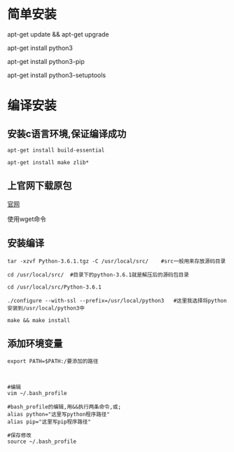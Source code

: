 
# 简单安装

apt-get update && apt-get upgrade

apt-get install python3

apt-get install python3-pip

apt-get install python3-setuptools

# 编译安装

## 安装c语言环境,保证编译成功

```
apt-get install build-essential  
  
apt-get install make zlib*

```

## 上官网下载原包

[官网](https://www.python.org/downloads/)  

使用wget命令

## 安装编译

```
tar -xzvf Python-3.6.1.tgz -C /usr/local/src/    #src一般用来存放源码目录  
  
cd /usr/local/src/  #目录下的python-3.6.1就是解压后的源码包目录  
  
cd /usr/local/src/Python-3.6.1  

./configure --with-ssl --prefix=/usr/local/python3   #这里我选择将python安装到/usr/local/python3中  

make && make install
```

## 添加环境变量

```
export PATH=$PATH:/要添加的路径



#编辑
vim ~/.bash_profile

#bash_profile的编辑,用&&执行两条命令,或;
alias python="这里写python程序路径"
alias pip="这里写pip程序路径"

#保存修改
source ~/.bash_profile
```

